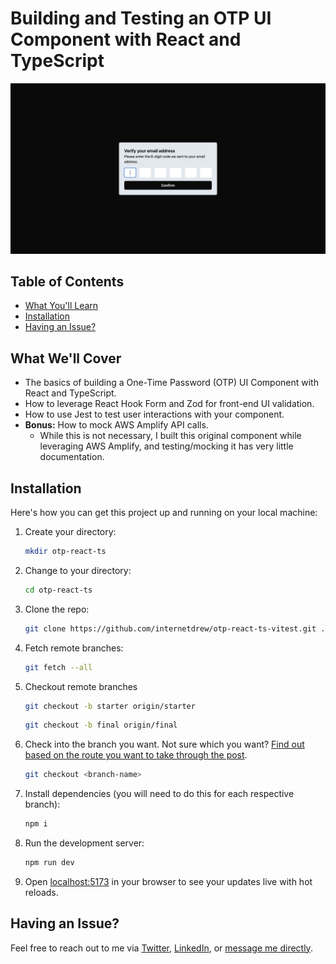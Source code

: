 # Building and Testing an OTP UI Component with React and TypeScript

![screenshot](/otp-screenshot.png)

## Table of Contents

- [What You'll Learn](#what-youll-learn)
- [Installation](#installation)
- [Having an Issue?](#having-an-issue)

## What We'll Cover

- The basics of building a One-Time Password (OTP) UI Component with React and TypeScript.
- How to leverage React Hook Form and Zod for front-end UI validation.
- How to use Jest to test user interactions with your component.
- **Bonus:** How to mock AWS Amplify API calls.
  - While this is not necessary, I built this original component while leveraging AWS Amplify, and testing/mocking it has very little documentation.

## Installation

Here's how you can get this project up and running on your local machine:

1. Create your directory:

   ```sh
   mkdir otp-react-ts
   ```

2. Change to your directory:

   ```sh
   cd otp-react-ts
   ```

3. Clone the repo:

   ```sh
   git clone https://github.com/internetdrew/otp-react-ts-vitest.git .
   ```

4. Fetch remote branches:

   ```sh
   git fetch --all
   ```

5. Checkout remote branches

   ```sh
   git checkout -b starter origin/starter
   ```

   ```sh
   git checkout -b final origin/final
   ```

6. Check into the branch you want. Not sure which you want? [Find out based on the route you want to take through the post](https://www.internetdrew.com/blog/building-testing-otp-ui-component-react-typescript#getting-started).

   ```sh
   git checkout <branch-name>
   ```

7. Install dependencies (you will need to do this for each respective branch):

   ```sh
   npm i
   ```

8. Run the development server:

   ```sh
   npm run dev
   ```

9. Open [localhost:5173](http://localhost:5173) in your browser to see your updates live with hot reloads.

## Having an Issue?

Feel free to reach out to me via [Twitter](https://x.com/_internetdrew), [LinkedIn](https://www.linkedin.com/in/internetdrew/), or [message me directly](https://www.internetdrew.com/#connect).
